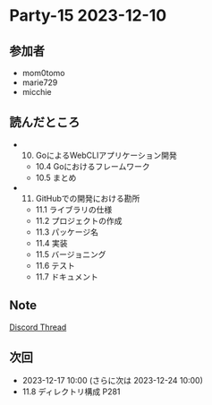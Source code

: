 # Party-15 2023-12-10

## 参加者

- mom0tomo
- marie729
- micchie

## 読んだところ

- 10. GoによるWebCLIアプリケーション開発
  - 10.4 Goにおけるフレームワーク
  - 10.5 まとめ
- 11. GitHubでの開発における勘所
  - 11.1 ライブラリの仕様
  - 11.2 プロジェクトの作成
  - 11.3 パッケージ名
  - 11.4 実装
  - 11.5 バージョニング
  - 11.6 テスト
  - 11.7 ドキュメント

## Note

[Discord Thread](https://discord.com/channels/689414179752247409/725156029033218080/1183201130252079246)

## 次回

- 2023-12-17 10:00 (さらに次は 2023-12-24 10:00)
- 11.8 ディレクトリ構成 P281

